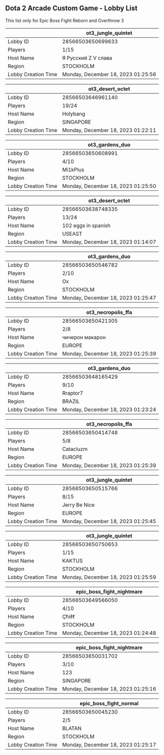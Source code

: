 ## Dota 2 Arcade Custom Game - Lobby List

This list only for Epic Boss Fight Reborn and Overthrow 3

|  | ot3_jungle_quintet |
| ------ | ------ |
| Lobby ID | 28566503650699633 |
| Players | 1/15 |
| Host Name | Я Русский Z V слава |
| Region | STOCKHOLM |
| Lobby Creation Time | Monday, December 18, 2023 01:25:56 |


|  | ot3_desert_octet |
| ------ | ------ |
| Lobby ID | 28566503646961140 |
| Players | 19/24 |
| Host Name | Holybang |
| Region | SINGAPORE |
| Lobby Creation Time | Monday, December 18, 2023 01:22:11 |


|  | ot3_gardens_duo |
| ------ | ------ |
| Lobby ID | 28566503650608991 |
| Players | 4/10 |
| Host Name | Mi1kPlus |
| Region | STOCKHOLM |
| Lobby Creation Time | Monday, December 18, 2023 01:25:50 |


|  | ot3_desert_octet |
| ------ | ------ |
| Lobby ID | 28566503638748335 |
| Players | 13/24 |
| Host Name | 102 eggs in spanish |
| Region | USEAST |
| Lobby Creation Time | Monday, December 18, 2023 01:14:07 |


|  | ot3_gardens_duo |
| ------ | ------ |
| Lobby ID | 28566503650546782 |
| Players | 2/10 |
| Host Name | Ox |
| Region | STOCKHOLM |
| Lobby Creation Time | Monday, December 18, 2023 01:25:47 |


|  | ot3_necropolis_ffa |
| ------ | ------ |
| Lobby ID | 28566503650421305 |
| Players | 2/8 |
| Host Name | чичерон макарон |
| Region | EUROPE |
| Lobby Creation Time | Monday, December 18, 2023 01:25:39 |


|  | ot3_gardens_duo |
| ------ | ------ |
| Lobby ID | 28566503648165429 |
| Players | 9/10 |
| Host Name | Rraptor7 |
| Region | BRAZIL |
| Lobby Creation Time | Monday, December 18, 2023 01:23:24 |


|  | ot3_necropolis_ffa |
| ------ | ------ |
| Lobby ID | 28566503650414748 |
| Players | 5/8 |
| Host Name | Catacluzm |
| Region | EUROPE |
| Lobby Creation Time | Monday, December 18, 2023 01:25:39 |


|  | ot3_jungle_quintet |
| ------ | ------ |
| Lobby ID | 28566503650515766 |
| Players | 8/15 |
| Host Name | Jerry Be Nice |
| Region | EUROPE |
| Lobby Creation Time | Monday, December 18, 2023 01:25:45 |


|  | ot3_jungle_quintet |
| ------ | ------ |
| Lobby ID | 28566503650750653 |
| Players | 1/15 |
| Host Name | KAKTUS |
| Region | STOCKHOLM |
| Lobby Creation Time | Monday, December 18, 2023 01:25:59 |


|  | epic_boss_fight_nightmare |
| ------ | ------ |
| Lobby ID | 28566503649566050 |
| Players | 4/10 |
| Host Name | Çħίℓℓ |
| Region | STOCKHOLM |
| Lobby Creation Time | Monday, December 18, 2023 01:24:48 |


|  | epic_boss_fight_nightmare |
| ------ | ------ |
| Lobby ID | 28566503650031702 |
| Players | 3/10 |
| Host Name | 123 |
| Region | SINGAPORE |
| Lobby Creation Time | Monday, December 18, 2023 01:25:16 |


|  | epic_boss_fight_normal |
| ------ | ------ |
| Lobby ID | 28566503650045230 |
| Players | 2/5 |
| Host Name | BLATAN |
| Region | STOCKHOLM |
| Lobby Creation Time | Monday, December 18, 2023 01:25:17 |


